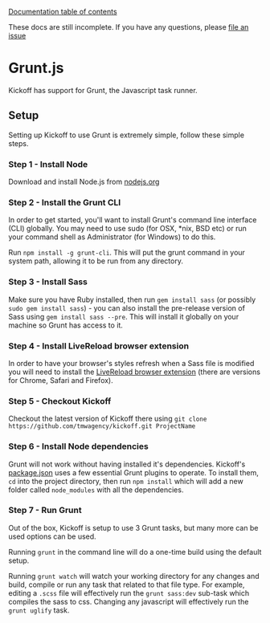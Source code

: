 [Documentation table of contents](readme.md)

These docs are still incomplete. If you have any questions, please [file an issue](https://github.com/tmwagency/kickoff/issues/new)

# Grunt.js

Kickoff has support for Grunt, the Javascript task runner.

## Setup

Setting up Kickoff to use Grunt is extremely simple, follow these simple steps.

### Step 1 - Install Node
Download and install Node.js from [nodejs.org](http://nodejs.org/)

### Step 2 - Install the Grunt CLI
In order to get started, you'll want to install Grunt's command line interface (CLI) globally. You may need to use sudo (for OSX, *nix, BSD etc) or run your command shell as Administrator (for Windows) to do this.

Run `npm install -g grunt-cli`. This will put the grunt command in your system path, allowing it to be run from any directory.

### Step 3 - Install Sass
Make sure you have Ruby installed, then run `gem install sass` (or possibly `sudo gem install sass`) - you can also install the pre-release version of Sass using `gem install sass --pre`. This will install it globally on your machine so Grunt has access to it.

### Step 4 - Install LiveReload browser extension
In order to have your browser's styles refresh when a Sass file is modified you will need to install the [LiveReload browser extension](http://feedback.livereload.com/knowledgebase/articles/86242-how-do-i-install-and-use-the-browser-extensions-) (there are versions for Chrome, Safari and Firefox). 

### Step 5 - Checkout Kickoff
Checkout the latest version of Kickoff there using `git clone https://github.com/tmwagency/kickoff.git ProjectName`

### Step 6 - Install Node dependencies
Grunt will not work without having installed it's dependencies. Kickoff's [package.json](https://github.com/tmwagency/kickoff/blob/master/package.json#L23) uses a few essential Grunt plugins to operate. To install them, `cd` into the project directory, then run `npm install` which will add a new folder called `node_modules` with all the dependencies.

### Step 7 - Run Grunt
Out of the box, Kickoff is setup to use 3 Grunt tasks, but many more can be used options can be used.

Running `grunt` in the command line will do a one-time build using the default setup.

Running `grunt watch` will watch your working directory for any changes and build, compile or run any task that related to that file type. For example, editing a `.scss` file will effectively run the `grunt sass:dev` sub-task which compiles the sass to css. Changing any javascript will effectively run the `grunt uglify` task. 